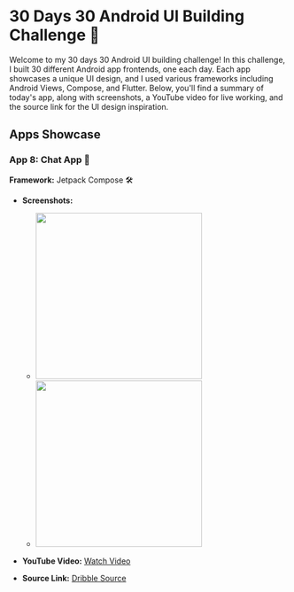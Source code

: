 # 30 Days 30 Android UI Building Challenge 🚀

Welcome to my 30 days 30 Android UI building challenge! In this challenge, I built 30 different Android app frontends, one each day. Each app showcases a unique UI design, and I used various frameworks including Android Views, Compose, and Flutter. Below, you'll find a summary of today's app, along with screenshots, a YouTube video for live working, and the source link for the UI design inspiration.

## Apps Showcase

### App 8: Chat App 📱

**Framework:** Jetpack Compose 🛠️

- **Screenshots:**
  - <img src="https://github.com/expeknow/Day8_ChatApp/assets/106759388/9b3466ae-278d-4475-981a-af6e8da69441" width = "300" height="300">
  - <img src="https://github.com/expeknow/Day8_ChatApp/assets/106759388/b3a7ba07-8111-4dab-a556-3858fbfe5c7d" width = "300" height="300">

- **YouTube Video:** [Watch Video](https://www.youtube.com/watch?v=GoPhWXp6Lt0)
- **Source Link:** [Dribble Source](https://dribbble.com/shots/12135277-Daily-UI-Challenge-097-100-Message-App-Design-Freebie)

